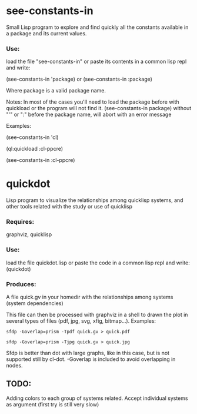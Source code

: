 # see-constants-in
Small Lisp program to explore and find quickly all the constants available in a package and its current values.

### Use: 
load the file "see-constants-in" or paste its contents in a common lisp repl and write:

(see-constants-in 'package) or (see-constants-in :package)

Where package is a valid package name.

Notes: In most of the cases you'll need to load the package before with quickload or the program will not find it. 
(see-constants-in package) without "'" or ":" before the package name, will abort with an error message

Examples: 

(see-constants-in 'cl)

(ql:quickload :cl-ppcre)

(see-constants-in :cl-ppcre)


# quickdot
Lisp program to visualize the relationships among quicklisp systems, and other tools related with the study or use of quicklisp

### Requires: 
graphviz, quicklisp

### Use: 
load the file quickdot.lisp or paste the code in a common lisp repl and write:
(quickdot)

### Produces: 
A file quick.gv in your homedir with the relationships among systems (system dependencies) 

This file can then be processed with graphviz in a shell to drawn the plot in several types of files (pdf, jpg, svg, xfig, bitmap...). Examples:

`sfdp -Goverlap=prism -Tpdf quick.gv > quick.pdf`

`sfdp -Goverlap=prism -Tjpg quick.gv > quick.jpg`

Sfdp is better than dot with large graphs, like in this case, but is not supported still by cl-dot. -Goverlap is included to avoid overlapping in nodes.

## TODO:

Adding colors to each group of systems related.
Accept individual systems as argument (first try is still very slow) 
